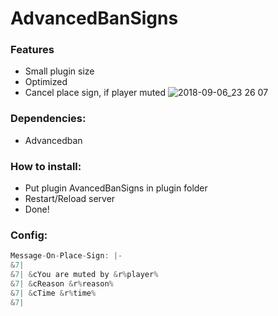 # AdvancedBanSigns

### Features
- Small plugin size
- Optimized
- Cancel place sign, if player muted
![2018-09-06_23 26 07](https://user-images.githubusercontent.com/33469628/45254498-e9d4f180-b381-11e8-8cce-00f5434faac2.png)


### Dependencies:
- Advancedban

### How to install:
- Put plugin AvancedBanSigns in plugin folder
- Restart/Reload server
- Done!

### Config:
```javascript
Message-On-Place-Sign: |-
&7|
&7| &cYou are muted by &r%player%
&7| &cReason &r%reason%
&7| &cTime &r%time%
&7|
```
 
